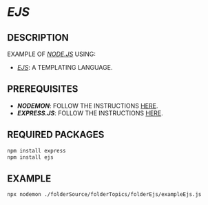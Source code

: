 # _EJS_

## DESCRIPTION

EXAMPLE OF [_NODE.JS_](https://nodejs.org) USING:

* [_EJS_](https://ejs.co): A TEMPLATING LANGUAGE.

## PREREQUISITES

* **_NODEMON_**: FOLLOW THE INSTRUCTIONS [HERE](/folderSource/folderTopics/folderNodemon/README.md).
* **_EXPRESS.JS_**: FOLLOW THE INSTRUCTIONS [HERE](/folderSource/folderTopics/folderExpress/README.md).

## REQUIRED PACKAGES
  
```bash
npm install express
npm install ejs
```

## EXAMPLE

```bash
npx nodemon ./folderSource/folderTopics/folderEjs/exampleEjs.js
```
